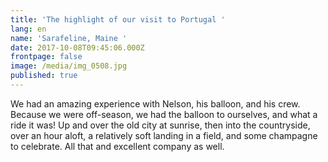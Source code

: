 ```yaml
---
title: 'The highlight of our visit to Portugal '
lang: en
name: 'Sarafeline, Maine '
date: 2017-10-08T09:45:06.000Z
frontpage: false
image: /media/img_0508.jpg
published: true
---
```

We had an amazing experience with Nelson, his balloon, and his crew. Because we were off-season, we had the balloon to ourselves, and what a ride it was! Up and over the old city at sunrise, then into the countryside, over an hour aloft, a relatively soft landing in a field, and some champagne to celebrate. All that and excellent company as well.
